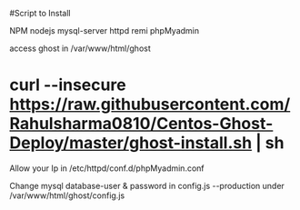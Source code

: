 #Script to Install

NPM
nodejs
mysql-server
httpd
remi
phpMyadmin

access ghost in /var/www/html/ghost

# curl --insecure https://raw.githubusercontent.com/Rahulsharma0810/Centos-Ghost-Deploy/master/ghost-install.sh | sh

Allow your Ip in /etc/httpd/conf.d/phpMyadmin.conf

Change mysql database-user & password in config.js --production under /var/www/html/ghost/config.js
